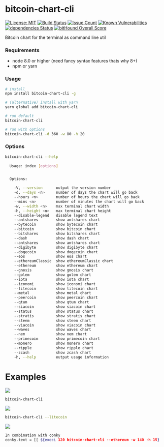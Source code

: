 # bitcoin-chart-cli
[![License: MIT](https://img.shields.io/badge/License-MIT-brightgreen.svg)](https://opensource.org/licenses/MIT)
[![Build Status](https://travis-ci.org/madnight/bitcoin-chart-cli.svg?branch=master)](https://travis-ci.org/madnight/bitcoin-chart-cli)
[![Issue Count](https://codeclimate.com/github/madnight/bitcoin-chart-cli/badges/issue_count.svg?maxAge=2592000)](https://codeclimate.com/github/madnight/bitcoin-chart-cli/issues)
[![Known Vulnerabilities](https://snyk.io/test/github/madnight/bitcoin-chart-cli/badge.svg)](https://snyk.io/test/github/madnight/bitcoin-chart-cli)
[![dependencies Status](https://david-dm.org/madnight/bitcoin-chart-cli/status.svg)](https://david-dm.org/madnight/bitcoin-chart-cli)
[![bitHound Overall Score](https://www.bithound.io/github/madnight/bitcoin-chart-cli/badges/score.svg)](https://www.bithound.io/github/madnight/bitcoin-chart-cli)


Bitcoin chart for the terminal as command line util

### Requirements
 * node 8.0 or higher (need fancy syntax features thats why 8+)
 * npm or yarn

### Usage

```bash
# install
npm install bitcoin-chart-cli -g

# (alternative) install with yarn
yarn global add bitcoin-chart-cli

# run default
bitcoin-chart-cli

# run with options
bitcoin-chart-cli -d 360 -w 80 -h 20
```

### Options
```bash
bitcoin-chart-cli --help
    
  Usage: index [options]


  Options:

    -V, --version      output the version number
    -d, --days <n>     number of days the chart will go back
    --hours <n>        number of hours the chart will go back
    --mins <n>         number of minutes the chart will go back
    -w, --width <n>    max terminal chart width
    -h, --height <n>   max terminal chart height
    --disable-legend   disable legend text
    --antshares        show antshares chart
    --bytecoin         show bytecoin chart
    --bitcoin          show bitcoin chart
    --bitshares        show bitshares chart
    --dash             show dash chart
    --antshares        show antshares chart
    --digibyte         show digibyte chart
    --dogecoin         show dogecoin chart
    --eos              show eos chart
    --ethereumClassic  show ethereumClassic chart
    --ethereum         show ethereum chart
    --gnosis           show gnosis chart
    --golem            show golem chart
    --iota             show iota chart
    --iconomi          show iconomi chart
    --litecoin         show litecoin chart
    --metal            show metal chart
    --peercoin         show peercoin chart
    --qtum             show qtum chart
    --siacoin          show siacoin chart
    --status           show status chart
    --stratis          show stratis chart
    --steem            show steem chart
    --viacoin          show viacoin chart
    --waves            show waves chart
    --nem              show nem chart
    --primecoin        show primecoin chart
    --monero           show monero chart
    --ripple           show ripple chart
    --zcash            show zcash chart
    -h, --help         output usage information

```
# Examples

![](https://i.imgur.com/8jXYkHc.png)

```bash
bitcoin-chart-cli
```

![](https://i.imgur.com/gg5kRYG.png)

```bash
bitcoin-chart-cli --litecoin
```

![](https://i.imgur.com/cTtFxy6.png)

```bash
In combination with conky
conky.text = [[ ${execi 120 bitcoin-chart-cli --ethereum -w 140 -h 15} ]];
```
